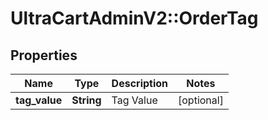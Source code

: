 # UltraCartAdminV2::OrderTag

## Properties
Name | Type | Description | Notes
------------ | ------------- | ------------- | -------------
**tag_value** | **String** | Tag Value | [optional] 



